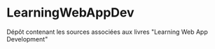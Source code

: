# LearningWebAppDev

Dépôt contenant les sources associées aux livres "Learning Web App Development"

